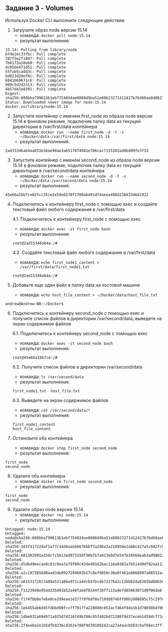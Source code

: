 ## Задание 3 - Volumes
Используя Docker CLI выполните следующие действия:

1. Загрузите образ node версии 15.14
    * команда: `docker pull node:15.14`
    * результат выполнения:

```
15.14: Pulling from library/node
bfde2ec33fbc: Pull complete 
787f5e2f1047: Pull complete 
7b6173a10eb8: Pull complete 
dc05be471d51: Pull complete 
55fab5cadd3c: Pull complete 
bd821d20ef8c: Pull complete 
6041b69671c6: Pull complete 
989c5d2d2313: Pull complete 
4b57d41e8391: Pull complete 
Digest: sha256:608bba799613b1ebf754034ae008849ba51e88b23271412427b76d60ae0d0627
Status: Downloaded newer image for node:15.14
docker.io/library/node:15.14
```

2. Запустите контейнер с именем first_node из образа node версии 15.14 в фоновом режиме, подключив папку data из текущей директории в /var/first/data контейнера
    * команда: `docker run --name first_node -d -t -v ~/Docker/data:/var/first/data node:15.14`
    * результат выполнения:

```
2ad15346ab4aa831b36ae90ae3ab517074041e706cac7155302ad8bd89fe3f33
```

3. Запустите контейнер с именем second_node из образа node версии 15.14 в фоновом режиме, подключив папку data из текущей директории в /var/second/data контейнера
    * команда: `docker run --name second_node -d -t -v ~/Docker/data:/var/second/data node:15.14`
    * результат выполнения:

```
45e66a1bb7ce03fcc35ce2e59e6570f1708a6491df4aeea498d236633d641922
```

4. Подключитесь к контейнеру first_node с помощью exec и создайте текстовый файл любого содержания в /var/first/data

   4.1. Подключитесь к контейнеру first_node с помощью exec
    * команда: `docker exec -it first_node bash`
    * результат выполнения:

   ```
   root@2ad15346ab4a:/#
   ```

   4.2. Создайте текстовый файл любого содержания в /var/first/data
    * команда: `echo first_node1_content > /var/first/data/first_node1.txt`

   ```
   root@2ad15346ab4a:/#
   ```

5. Добавьте еще один файл в папку data на хостовой машине
    * команда: `echo host_file_content > ~/Docker/data/host_file.txt`

```
andrew@Andrew-NB:~/Docker$
```

6. Подключитесь к контейнеру second_node с помощью exec и получите список файлов в директории /var/second/data, выведете на экран содержимое файлов

   6.1. Подключитесь к контейнеру second_node с помощью exec
    * команда: `docker exec -it second_node bash`
    * результат выполнения:

   ```
   root@45e66a1bb7ce:/#
   ```

   6.2. Получите список файлов в директории /var/second/data
    * команда: `ls /var/second/data`
    * результат выполнения:

   ```
   first_node1.txt  host_file.txt
   ```

   6.3. Выведете на экран содержимое файлов
    * команда: `cat /var/second/data/*`
    * результат выполнения:

   ```
   first_node1_content
   host_file_content
   ```

7. Остановите оба контейнера
    * команда: `docker stop first_node second_node`
    * результат выполнения:

```
first_node
second_node
```

8. Удалите оба контейнера
    * команда: `docker rm first_node second_node`
    * результат выполнения:

```
first_node
second_node
```

9. Удалите образ node версии 15.14
    * команда: `docker rmi node:15.14`
    * результат выполнения:

```
Untagged: node:15.14
Untagged: node@sha256:608bba799613b1ebf754034ae008849ba51e88b23271412427b76d60ae0d0627
Deleted: sha256:3d3f41722daf1a77c34d6eade6676bbffa2d6a2a21095de2ab0c427a5c942fc9
Deleted: sha256:601382991a159cfc5013ad973158f30b7b7a913e8d7e547b3456deab3ad98022
Deleted: sha256:d5db49eecae8c02c9ea3a79f89c43ded9162bac118a0302a7b514d0df82aa112
Deleted: sha256:a2c1973858d0aad3de0927294602b17c8ef9050c30e0f461e0868997a08552a4
Deleted: sha256:a0153172017a08a521a8be971ca4dcb5fbc4b7227642c12bbb2da6265bd66b50
Deleted: sha256:f1123940e954d335d91b52a40fab4f8144f38ff113ade7d65663071d0f06da6f
Deleted: sha256:f1f4fbb0e7e6e0ce2d9eae1e577f9f6df0a719dd874bff00b2d08895c75c297d
Deleted: sha256:1eb455ab6d45fdbbd90fccff791ffa228080c052acf464f8da1b1d78650bd706
Deleted: sha256:1dbe832a694971a925d7d216f49b700c95f402bd72288f9d37eceb1d59dcf72d
Deleted: sha256:2f4ee6a2e1b5dfb9236cd262e788f9d39109242ca27a4aacb583c8af66ec3ff7
```
